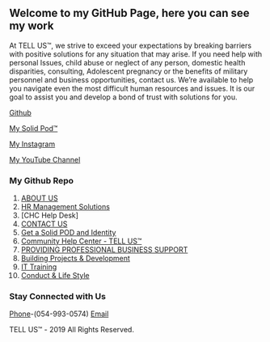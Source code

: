 ## **Welcome to my GitHub Page, here you can see my work**

At TELL US™, we strive to exceed your expectations by breaking barriers with positive solutions for any situation that may arise. If you need help with personal Issues, child abuse or neglect of any person, domestic health disparities, consulting, Adolescent pregnancy or the benefits of military personnel and business opportunities, contact us. We’re available to help you navigate even the most difficult human resources and issues. It is our goal to assist you and develop a bond of trust with solutions for you.





[Github](https://github.com/yididiel7)


[My Solid Pod™](https://yididiel7.solid.community/)


[My Instagram](https://www.instagram.com/tyrone.hills2/?hl=en)


[My YouTube Channel](http://www.youtube.com/c/TyroneHillsmbw/)




### My Github Repo



01. [ABOUT US](https://github.com/yididiel7/yididiel7.github.io/edit/master/index.md)
02. [HR Management Solutions](https://github.com/yididiel7/yididiel7.github.io/edit/master/index.md)
03. [CHC Help Desk]
04. [CONTACT US](https://github.com/yididiel7/yididiel7.github.io/edit/master/index.md)
05. [Get a Solid POD and Identity](https://inrupt.net/)
06. [Community Help Center - TELL US™](https://yididiel7.github.io/)
07. [PROVIDING PROFESSIONAL BUSINESS SUPPORT](https://tellus.godaddysites.com/)
08. [Building Projects & Development](https://github.com/yididiel7/yididiel7.github.io/edit/master/index.md)
09. [IT Training](https://github.com/yididiel7/yididiel7.github.io/edit/master/index.md)
10. [Conduct & Life Style](https://github.com/yididiel7/yididiel7.github.io/edit/master/index.md)

### Stay Connected with Us

[Phone](612-888-5073)-(054-993-0574)
[Email](mobw4u@gmail.com)

TELL US™ - 2019 All Rights Reserved.


